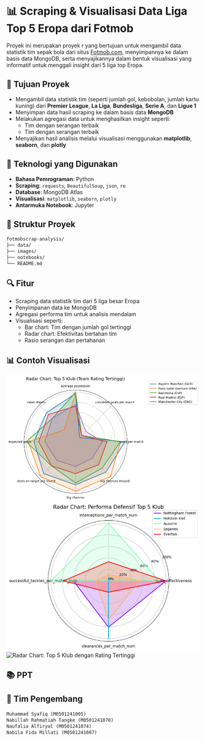# 📊 Scraping & Visualisasi Data Liga Top 5 Eropa dari Fotmob

Proyek ini merupakan proyek r yang bertujuan untuk mengambil data statistik tim sepak bola dari situs [Fotmob.com](https://www.fotmob.com/), menyimpannya ke dalam basis data MongoDB, serta menyajikannya dalam bentuk visualisasi yang informatif untuk menggali insight dari 5 liga top Eropa.

## 🎯 Tujuan Proyek

- Mengambil data statistik tim (seperti jumlah gol, kebobolan, jumlah kartu kuning) dari **Premier League**, **La Liga**, **Bundesliga**, **Serie A**, dan **Ligue 1**
- Menyimpan data hasil scraping ke dalam basis data **MongoDB**
- Melakukan agregasi data untuk menghasilkan insight seperti:
  - Tim dengan serangan terbaik
  - Tim dengan serangan terbaik
- Menyajikan hasil analisis melalui visualisasi menggunakan **matplotlib**, **seaborn**, dan **plotly**

## 🧰 Teknologi yang Digunakan

- **Bahasa Pemrograman**: Python
- **Scraping**: `requests`, `BeautifulSoup`, `json`, `re`
- **Database**: MongoDB Atlas
- **Visualisasi**: `matplotlib`, `seaborn`, `plotly`
- **Antarmuka Notebook**: Jupyter

## 📁 Struktur Proyek
```
fotmobscrap-analysis/
├── data/
├── images/
├── notebooks/
└── README.md
```
## 🔍 Fitur

- Scraping data statistik tim dari 5 liga besar Eropa
- Penyimpanan data ke MongoDB
- Agregasi performa tim untuk analisis mendalam
- Visualisasi seperti:
  - Bar chart: Tim dengan jumlah gol tertinggi
  - Radar chart: Efektivitas bertahan tim
  - Rasio serangan dan pertahanan
 
## 📊 Contoh Visualisasi
![Radar Chart: Top 5 Klub dengan Rating Tertinggi](images/radar%20top%205%20rating.png)
![Radar Chart: Top 5 Klub dengan Rating Tertinggi](images/performa%20defensif%20top%205%20klub.png)
![Radar Chart: Top 5 Klub dengan Rating Tertinggi](images/big%20chance%20convertion%20rate.png)

## 📚 PPT

## 🤝 Tim Pengembang
```
Muhammad Syafiq (M0501241005)
Nabillah Rahmatiah Tangke (M0501241070)
Naufalia Alfiryal (M0501241074)
Nabila Fida Millati (M0501241087)
```
